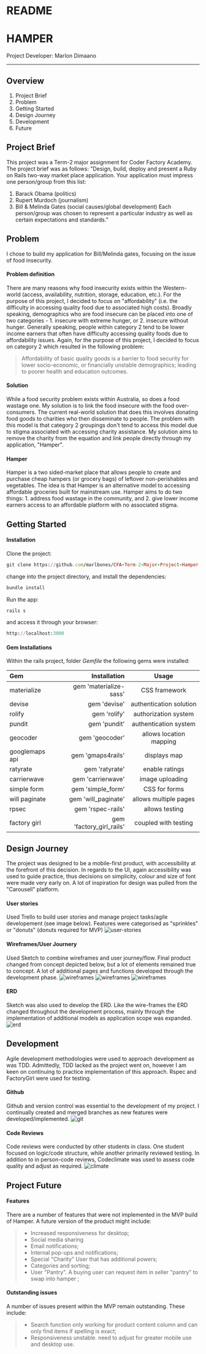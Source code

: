 # README

HAMPER
===================

Project Developer: Marlon Dimaano

----------
Overview
-------------
1. Project Brief
2. Problem
3. Getting Started
4. Design Journey
5. Development
6. Future

Project Brief
-------------
This project was a Term-2 major assignment for Coder Factory Academy. The project brief was as follows: "Design, build, deploy and present a Ruby on Rails two-way market place application. Your application must impress one person/group from this list:
1. Barack Obama (politics)
2. Rupert Murdoch (journalism)
3. Bill & Melinda Gates (social causes/global development)
Each person/group was chosen to represent a particular industry as well as certain expectations and standards."

Problem
-------------
I chose to build my application for Bill/Melinda gates, focusing on the issue of food insecurity.

#### Problem definition
There are many reasons why food insecurity exists within the Western-world (access, availability, nutrition, storage, education, etc.). For the purpose of this project, I decided to focus on "affordability" (i.e. the difficulty in accessing quality food due to associated high costs).
Broadly speaking, demographics who are food insecure can be placed into one of two categories - 1. insecure with extreme hunger, or 2. insecure without hunger. Generally speaking, people within category 2 tend to be lower income earners that often have difficulty accessing quality foods due to affordability issues. Again, for the purpose of this project, I decided to focus on category 2 which resulted in the following problem:
  > Affordability of basic quality goods is a barrier to food security for lower socio-economic, or financially unstable demographics; leading to poorer health and education outcomes.

#### Solution
While a food security problem exists within Australia, so does a food wastage one. My solution is to link the food insecure with the food over-consumers. The current real-world solution that does this involves donating food goods to charities who then disseminate to people. The problem with this model is that category 2 groupings don't tend to access this model due to stigma associated with accessing charity assistance. My solution aims to remove the charity from the equation and link people directly through my application, "Hamper".

#### Hamper
Hamper is a two sided-market place that allows people to create and purchase cheap hampers (or grocery bags) of leftover non-perishables and vegetables. The idea is that Hamper is an alternative model to accessing affordable groceries built for mainstream use. Hamper aims to do two things: 1. address food wastage in the community, and 2. give lower income earners access to an affordable platform with no associated stigma.

Getting Started
-------------

#### Installation

Clone the project:
```ruby
git clone https://github.com/marlbones/CFA-Term-2-Major-Project-Hamper.git
```

change into the project directory, and install the dependencies:
```ruby
bundle install
```
Run the app:
```ruby
rails s
```

and access it through your browser:
```ruby
http://localhost:3000
```

#### Gem Installations

Within the rails project, folder  *Gemfile* the following gems were installed:

| Gem     | Installation | 	Usage   |
| :------- | ----: | :---: |
| materialize | gem 'materialize-sass' |  CSS framework   |
| devise | gem 'devise' |  authentication solution    |
| rolify    | gem 'rolify'   |  authorization system  |
| pundit     | gem 'pundit'    |  authentication system  |
| geocoder    | gem 'geocoder'   |  allows location mapping   |
| googlemaps api    | gem 'gmaps4rails'   |  displays map   |
| ratyrate   | gem 'ratyrate'   |  enable ratings   |
| carrierwave    | gem 'carrierwave'   |  image uploading   |
| simple form   | gem 'simple_form'   |  CSS for forms   |
| will paginate    | gem 'will_paginate'   |  allows multiple pages   |
| rpsec    | gem 'rspec-rails'   |  allows testing   |
| factory girl    | gem 'factory_girl_rails'   |  coupled with testing   |

Design Journey
-------------
The project was designed to be a mobile-first product, with accessibility at the forefront of this decision. In regards to the UI, again accessibility was used to guide practice, thus decisions on simplicity, colour and size of font were made very early on. A lot of inspiration for design was pulled from the "Carousell" platform.

#### User stories
Used Trello to build user stories and manage project tasks/agile developement (see image below). Features were categorised as "sprinkles" or "donuts" (donuts required for MVP)
![user-stories](http://res.cloudinary.com/dabq7kxo6/image/upload/v1493100321/Screen_Shot_2017-04-25_at_4.03.47_pm_gzbyxa.png)

#### Wireframes/User Journery
Used Sketch to combine wireframes and user journey/flow. Final product changed from concept depicted below, but a lot of elements remained true to concept. A lot of additional pages and functions developed through the development phase.
![wireframes](http://res.cloudinary.com/dabq7kxo6/image/upload/v1493101003/Screen_Shot_2017-04-25_at_4.16.07_pm_x6msko.png)
![wireframes](http://res.cloudinary.com/dabq7kxo6/image/upload/v1493100864/Screen_Shot_2017-04-25_at_4.13.44_pm_xrcmyi.png)
![wireframes](http://res.cloudinary.com/dabq7kxo6/image/upload/v1493101014/Screen_Shot_2017-04-25_at_4.16.19_pm_lenfyp.png)

#### ERD
Sketch was also used to develop the ERD. Like the wire-frames the ERD changed throughout the development process, mainly through the implementation of additional models as application scope was expanded.
![erd](http://res.cloudinary.com/dabq7kxo6/image/upload/v1493101126/Screen_Shot_2017-04-25_at_4.18.25_pm_hw0tlh.png)


Development
-------------
Agile development methodologies were used to approach development as was TDD. Admittedly, TDD lacked as the project went on, however I am keen on continuing to practice implementation of this approach. Rspec and FactoryGirl were used for testing.

#### Github
Github and version control was essential to the development of my project. I continually created and merged branches as new features were developed/implemented.
![git](http://res.cloudinary.com/dabq7kxo6/image/upload/v1493102396/Screen_Shot_2017-04-25_at_4.39.08_pm_ntpapt.png)

#### Code Reviews
Code reviews were conducted by other students in class. One student focused on logic/code structure, while another primarily reviewed testing. In addition to in person-code reviews, Codeclimate was used to assess code quality and adjust as required.
![climate](http://res.cloudinary.com/dabq7kxo6/image/upload/v1493100341/Screen_Shot_2017-04-25_at_1.49.23_pm_lw1jgj.png)

Project Future
-------------

#### Features

There are a number of features that were not implemented in the MVP build of Hamper. A future version of the product might include:
> - Increased responsiveness for desktop;
> - Social media sharing
> - Email notifications;
> - Internal pop-ups and notifications;
> - Special "Charity" User that has additional powers;
> - Categories and sorting;
> - User "Pantry". A buying user can request item in seller "pantry" to swap into hamper ;

#### Outstanding issues

A number of issues present within the MVP remain outstanding. These include:
> - Search function only working for product content column and can only find items if spelling is exact;
> - Responsiveness unstable. need to adjust for greater mobile use and desktop use.
